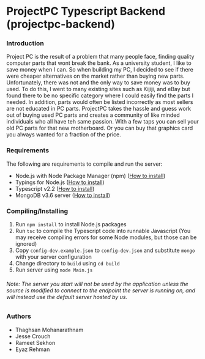 # ProjectPC Typescript Backend (projectpc-backend)
### Introduction
Project PC is the result of a problem that many people face, finding quality computer parts that wont break the bank. As a university student, I like to save money when I can. So when building my PC, I decided to see if there were cheaper alternatives on the market rather than buying new parts. Unfortunately, there was not and the only way to save money was to buy used. To do this, I went to many existing sites such as Kijiji, and eBay but found there to be no specific category where I could easily find the parts I needed. In addition, parts would often be listed incorrectly as most sellers are not educated in PC parts. ProjectPC takes the hassle and guess work out of buying used PC parts and creates a community of like minded individuals who all have teh same passion. With a few taps you can sell your old PC parts for that new motherboard. Or you can buy that graphics card you always wanted for a fraction of the price.

### Requirements
The following are requirements to compile and run the server:
- Node.js with Node Package Manager (npm) ([How to install](https://nodejs.org/en/download/))
- Typings for Node.js ([How to install](https://www.npmjs.com/package/typings))
- Typescript v2.2 ([How to install](https://www.typescriptlang.org/index.html#download-links))
- MongoDB v3.6 server ([How to install](https://docs.mongodb.com/manual/tutorial/install-mongodb-on-windows/))

### Compiling/Installing
1. Run `npm install` to install Node.js packages
4. Run `tsc` to compile the Typescript code into runnable Javascript (You may receive compiling errors for some Node modules, but those can be ignored)
5. Copy `config-dev.example.json` to `config-dev.json` and substitute `mongo` with your server configuration
6. Change directory to `build` using `cd build`
6. Run server using `node Main.js`
 
###### Note: The server you start will not be used by the application unless the source is modified to connect to the endpoint the server is running on, and will instead use the default server hosted by us.

### Authors
- Thaghsan Mohanarathnam
- Jesse Crouch
- Rameet Sekhon
- Eyaz Rehman